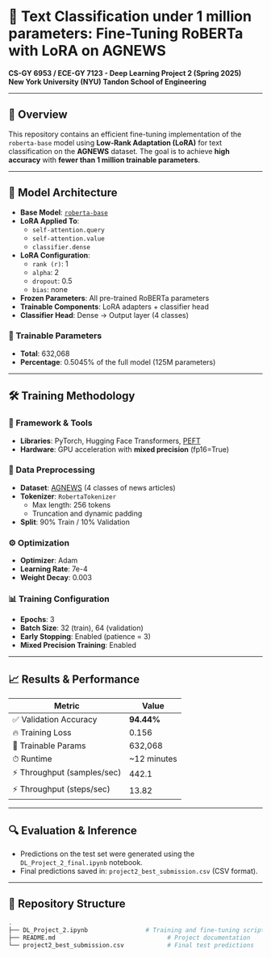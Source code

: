 # 📰 Text Classification under 1 million parameters: Fine-Tuning RoBERTa with LoRA on AGNEWS

**CS-GY 6953 / ECE-GY 7123 - Deep Learning Project 2 (Spring 2025)**  
**New York University (NYU) Tandon School of Engineering**

---

## 📌 Overview

This repository contains an efficient fine-tuning implementation of the `roberta-base` model using **Low-Rank Adaptation (LoRA)** for text classification on the **AGNEWS** dataset. The goal is to achieve **high accuracy** with **fewer than 1 million trainable parameters**.

---

## 🧠 Model Architecture

- **Base Model**: [`roberta-base`](https://huggingface.co/roberta-base)
- **LoRA Applied To**:
  - `self-attention.query`
  - `self-attention.value`
  - `classifier.dense`
- **LoRA Configuration**:
  - `rank (r)`: 1
  - `alpha`: 2
  - `dropout`: 0.5
  - `bias`: none
- **Frozen Parameters**: All pre-trained RoBERTa parameters
- **Trainable Components**: LoRA adapters + classifier head
- **Classifier Head**: Dense → Output layer (4 classes)

### 🔢 Trainable Parameters
- **Total**: 632,068  
- **Percentage**: 0.5045% of the full model (125M parameters)

---

## 🛠️ Training Methodology

### 🧰 Framework & Tools
- **Libraries**: PyTorch, Hugging Face Transformers, [PEFT](https://github.com/huggingface/peft)
- **Hardware**: GPU acceleration with **mixed precision** (fp16=True)

### 🧼 Data Preprocessing
- **Dataset**: [AGNEWS](https://huggingface.co/datasets/ag_news) (4 classes of news articles)
- **Tokenizer**: `RobertaTokenizer`
  - Max length: 256 tokens
  - Truncation and dynamic padding
- **Split**: 90% Train / 10% Validation

### ⚙️ Optimization
- **Optimizer**: Adam
- **Learning Rate**: 7e-4
- **Weight Decay**: 0.003

### 📊 Training Configuration
- **Epochs**: 3
- **Batch Size**: 32 (train), 64 (validation)
- **Early Stopping**: Enabled (patience = 3)
- **Mixed Precision Training**: Enabled

---

## 📈 Results & Performance

| Metric                  | Value         |
|------------------------|---------------|
| ✅ Validation Accuracy | **94.44%**    |
| 🔥 Training Loss       | 0.156         |
| 🧮 Trainable Params    | 632,068       |
| ⏱ Runtime              | ~12 minutes   |
| ⚡ Throughput (samples/sec) | 442.1   |
| ⚡ Throughput (steps/sec)   | 13.82   |

---

## 🔍 Evaluation & Inference

- Predictions on the test set were generated using the `DL_Project_2_final.ipynb` notebook.
- Final predictions saved in: `project2_best_submission.csv` (CSV format).

---

## 📂 Repository Structure

```bash
.
├── DL_Project_2.ipynb                # Training and fine-tuning script with LoRA
├── README.md                               # Project documentation
└── project2_best_submission.csv            # Final test predictions
